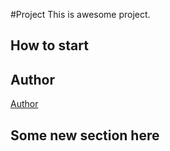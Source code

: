 #Project
This is awesome project.
## How to start
## Author

[Author](author.md)
## Some new section here
